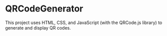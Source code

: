 # QRCodeGenerator
This project uses HTML, CSS, and JavaScript (with the QRCode.js library) to generate and display QR codes.
